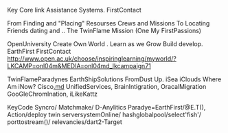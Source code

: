 Key Core link Assistance Systems. FirstContact

From Finding and "Placing" Resourses Crews and Missions To Locating Friends dating and .. The TwinFlame Mission (One My FirstPassions)

OpenUniversity Create Own World . Learn as we Grow Build develop.  EarthFirst  FirstContact
http://www.open.ac.uk/choose/inspiringlearning/myworld/?LKCAMP=onl04m&MEDIA=onl04md_lkcampaign71

TwinFlameParadynes
EarthShipSolutions FromDust Up. iSea iClouds Where Am iNow?
Cisco[.md](.md) UnifiedServices, BrainIntigration, OracalMigration
GooGleChromInation, iLikeKattz

KeyCode Syncro/ Matchmake/ D-Anylitics Paradye=EarthFirst/@E.T(), Action/deploy
twin serversystemOnline/ hashglobalpool/select'fish'/ porttostream()/ relevancies/dart2-Target